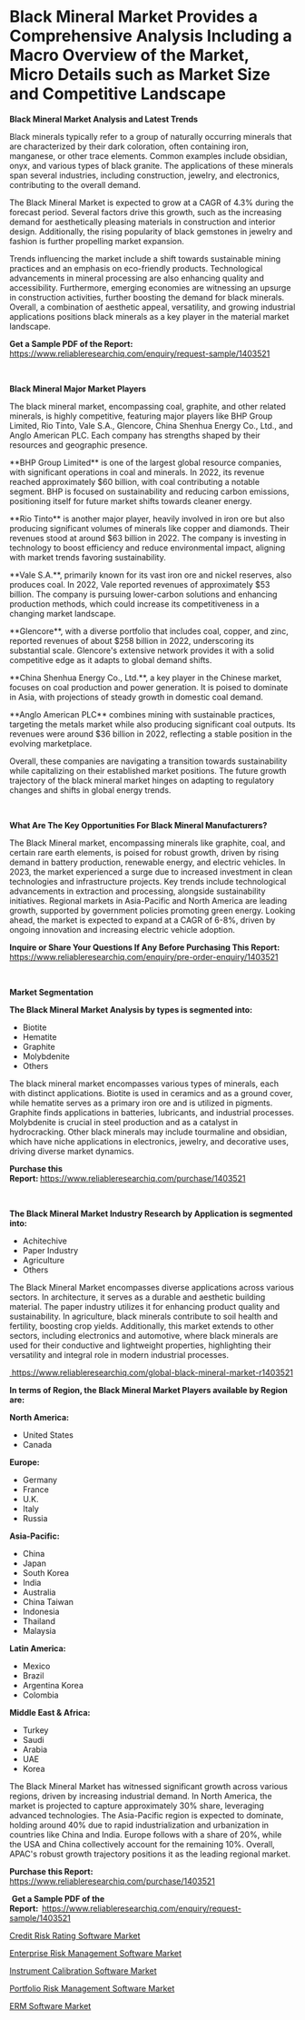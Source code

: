 <p><h1>Black Mineral Market Provides a Comprehensive Analysis Including a Macro Overview of the Market, Micro Details such as Market Size and Competitive Landscape</h1></p><p><strong>Black Mineral Market Analysis and Latest Trends</strong></p>
<p><p>Black minerals typically refer to a group of naturally occurring minerals that are characterized by their dark coloration, often containing iron, manganese, or other trace elements. Common examples include obsidian, onyx, and various types of black granite. The applications of these minerals span several industries, including construction, jewelry, and electronics, contributing to the overall demand.</p><p>The Black Mineral Market is expected to grow at a CAGR of 4.3% during the forecast period. Several factors drive this growth, such as the increasing demand for aesthetically pleasing materials in construction and interior design. Additionally, the rising popularity of black gemstones in jewelry and fashion is further propelling market expansion. </p><p>Trends influencing the market include a shift towards sustainable mining practices and an emphasis on eco-friendly products. Technological advancements in mineral processing are also enhancing quality and accessibility. Furthermore, emerging economies are witnessing an upsurge in construction activities, further boosting the demand for black minerals. Overall, a combination of aesthetic appeal, versatility, and growing industrial applications positions black minerals as a key player in the material market landscape.</p></p>
<p><strong>Get a Sample PDF of the Report:&nbsp;</strong> <a href="https://www.reliableresearchiq.com/enquiry/request-sample/1403521?utm_campaign=1807&utm_medium=2&utm_source=Github&utm_content=ia&utm_term=23102024&utm_id=black-mineral">https://www.reliableresearchiq.com/enquiry/request-sample/1403521</a></p>
<p>&nbsp;</p>
<p><strong>Black Mineral Major Market Players</strong></p>
<p><p>The black mineral market, encompassing coal, graphite, and other related minerals, is highly competitive, featuring major players like BHP Group Limited, Rio Tinto, Vale S.A., Glencore, China Shenhua Energy Co., Ltd., and Anglo American PLC. Each company has strengths shaped by their resources and geographic presence.</p><p>**BHP Group Limited** is one of the largest global resource companies, with significant operations in coal and minerals. In 2022, its revenue reached approximately $60 billion, with coal contributing a notable segment. BHP is focused on sustainability and reducing carbon emissions, positioning itself for future market shifts towards cleaner energy.</p><p>**Rio Tinto** is another major player, heavily involved in iron ore but also producing significant volumes of minerals like copper and diamonds. Their revenues stood at around $63 billion in 2022. The company is investing in technology to boost efficiency and reduce environmental impact, aligning with market trends favoring sustainability.</p><p>**Vale S.A.**, primarily known for its vast iron ore and nickel reserves, also produces coal. In 2022, Vale reported revenues of approximately $53 billion. The company is pursuing lower-carbon solutions and enhancing production methods, which could increase its competitiveness in a changing market landscape.</p><p>**Glencore**, with a diverse portfolio that includes coal, copper, and zinc, reported revenues of about $258 billion in 2022, underscoring its substantial scale. Glencore's extensive network provides it with a solid competitive edge as it adapts to global demand shifts.</p><p>**China Shenhua Energy Co., Ltd.**, a key player in the Chinese market, focuses on coal production and power generation. It is poised to dominate in Asia, with projections of steady growth in domestic coal demand.</p><p>**Anglo American PLC** combines mining with sustainable practices, targeting the metals market while also producing significant coal outputs. Its revenues were around $36 billion in 2022, reflecting a stable position in the evolving marketplace. </p><p>Overall, these companies are navigating a transition towards sustainability while capitalizing on their established market positions. The future growth trajectory of the black mineral market hinges on adapting to regulatory changes and shifts in global energy trends.</p></p>
<p>&nbsp;</p>
<p><strong>What Are The Key Opportunities For Black Mineral Manufacturers?</strong></p>
<p><p>The Black Mineral market, encompassing minerals like graphite, coal, and certain rare earth elements, is poised for robust growth, driven by rising demand in battery production, renewable energy, and electric vehicles. In 2023, the market experienced a surge due to increased investment in clean technologies and infrastructure projects. Key trends include technological advancements in extraction and processing, alongside sustainability initiatives. Regional markets in Asia-Pacific and North America are leading growth, supported by government policies promoting green energy. Looking ahead, the market is expected to expand at a CAGR of 6-8%, driven by ongoing innovation and increasing electric vehicle adoption.</p></p>
<p><strong>Inquire or Share Your Questions If Any Before Purchasing This Report:</strong> <a href="https://www.reliableresearchiq.com/enquiry/pre-order-enquiry/1403521?utm_campaign=1807&utm_medium=2&utm_source=Github&utm_content=ia&utm_term=23102024&utm_id=black-mineral">https://www.reliableresearchiq.com/enquiry/pre-order-enquiry/1403521</a></p>
<p>&nbsp;</p>
<p><strong>Market Segmentation</strong></p>
<p><strong>The Black Mineral Market Analysis by types is segmented into:</strong></p>
<p><ul><li>Biotite</li><li>Hematite</li><li>Graphite</li><li>Molybdenite</li><li>Others</li></ul></p>
<p><p>The black mineral market encompasses various types of minerals, each with distinct applications. Biotite is used in ceramics and as a ground cover, while hematite serves as a primary iron ore and is utilized in pigments. Graphite finds applications in batteries, lubricants, and industrial processes. Molybdenite is crucial in steel production and as a catalyst in hydrocracking. Other black minerals may include tourmaline and obsidian, which have niche applications in electronics, jewelry, and decorative uses, driving diverse market dynamics.</p></p>
<p><strong>Purchase this Report:&nbsp;</strong><a href="https://www.reliableresearchiq.com/purchase/1403521?utm_campaign=1807&utm_medium=2&utm_source=Github&utm_content=ia&utm_term=23102024&utm_id=black-mineral">https://www.reliableresearchiq.com/purchase/1403521</a></p>
<p>&nbsp;</p>
<p><strong>The Black Mineral Market Industry Research by Application is segmented into:</strong></p>
<p><ul><li>Achitechive</li><li>Paper Industry</li><li>Agriculture</li><li>Others</li></ul></p>
<p><p>The Black Mineral Market encompasses diverse applications across various sectors. In architecture, it serves as a durable and aesthetic building material. The paper industry utilizes it for enhancing product quality and sustainability. In agriculture, black minerals contribute to soil health and fertility, boosting crop yields. Additionally, this market extends to other sectors, including electronics and automotive, where black minerals are used for their conductive and lightweight properties, highlighting their versatility and integral role in modern industrial processes.</p></p>
<p><a href="https://www.reliableresearchiq.com/global-black-mineral-market-r1403521?utm_campaign=1807&utm_medium=2&utm_source=Github&utm_content=ia&utm_term=23102024&utm_id=black-mineral">&nbsp;https://www.reliableresearchiq.com/global-black-mineral-market-r1403521</a></p>
<p><strong>In terms of Region, the Black Mineral Market Players available by Region are:</strong></p>
<p>
    <p> <strong> North America: </strong>
        <ul>
            <li>United States</li>
            <li>Canada</li>
        </ul>
        </p> 
    <p> <strong> Europe: </strong>
        <ul>
            <li>Germany</li>
            <li>France</li>
            <li>U.K.</li>
            <li>Italy</li>
            <li>Russia</li>
        </ul>
        </p> 
    <p> <strong> Asia-Pacific: </strong>
        <ul>
            <li>China</li>
            <li>Japan</li>
            <li>South Korea</li>
            <li>India</li>
            <li>Australia</li>
            <li>China Taiwan</li>
            <li>Indonesia</li>
            <li>Thailand</li>
            <li>Malaysia</li>
        </ul>
        </p> 
    <p> <strong> Latin America: </strong>
        <ul>
            <li>Mexico</li>
            <li>Brazil</li>
            <li>Argentina Korea</li>
            <li>Colombia</li>
        </ul>
        </p> 
    <p> <strong> Middle East & Africa: </strong>
        <ul>
            <li>Turkey</li>
            <li>Saudi</li>
            <li>Arabia</li>
            <li>UAE</li>
            <li>Korea</li>
        </ul>
    </p>
    </p>
<p><p>The Black Mineral Market has witnessed significant growth across various regions, driven by increasing industrial demand. In North America, the market is projected to capture approximately 30% share, leveraging advanced technologies. The Asia-Pacific region is expected to dominate, holding around 40% due to rapid industrialization and urbanization in countries like China and India. Europe follows with a share of 20%, while the USA and China collectively account for the remaining 10%. Overall, APAC's robust growth trajectory positions it as the leading regional market.</p></p>
<p><strong>Purchase this Report: </strong><a href="https://www.reliableresearchiq.com/purchase/1403521?utm_campaign=1807&utm_medium=2&utm_source=Github&utm_content=ia&utm_term=23102024&utm_id=black-mineral">https://www.reliableresearchiq.com/purchase/1403521</a></p>
<p>&nbsp;<strong>Get a Sample PDF of the Report:&nbsp;&nbsp;</strong><a href="https://www.reliableresearchiq.com/enquiry/request-sample/1403521?utm_campaign=1807&utm_medium=2&utm_source=Github&utm_content=ia&utm_term=23102024&utm_id=black-mineral">https://www.reliableresearchiq.com/enquiry/request-sample/1403521</a></p>
<p><strong></strong></p>
<p><p><a href="https://www.linkedin.com/pulse/market-forecasting-change-global-credit-risk-rating-software-dynamics-w9hdc?utm_campaign=1807&utm_medium=2&utm_source=Github&utm_content=ia&utm_term=23102024&utm_id=black-mineral">Credit Risk Rating Software Market</a></p><p><a href="https://www.linkedin.com/pulse/enterprise-risk-management-software-market-velocity-98-aykfc?utm_campaign=1807&utm_medium=2&utm_source=Github&utm_content=ia&utm_term=23102024&utm_id=black-mineral">Enterprise Risk Management Software Market</a></p><p><a href="https://www.linkedin.com/pulse/instrument-calibration-software-market-penetration-strategies-xqujc?utm_campaign=1807&utm_medium=2&utm_source=Github&utm_content=ia&utm_term=23102024&utm_id=black-mineral">Instrument Calibration Software Market</a></p><p><a href="https://www.linkedin.com/pulse/portfolio-risk-management-software-market-navigating-f5dcc?utm_campaign=1807&utm_medium=2&utm_source=Github&utm_content=ia&utm_term=23102024&utm_id=black-mineral">Portfolio Risk Management Software Market</a></p><p><a href="https://www.linkedin.com/pulse/erm-software-market-forecasts-trends-impact-analysis-7wktc?utm_campaign=1807&utm_medium=2&utm_source=Github&utm_content=ia&utm_term=23102024&utm_id=black-mineral">ERM Software Market</a></p></p>